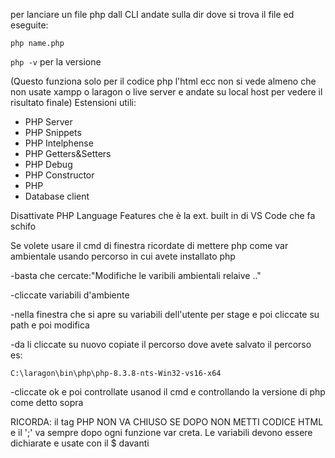 per lanciare un file php dall CLI andate sulla dir dove si trova il file ed eseguite:

```php name.php```

```php -v``` per la versione

(Questo funziona solo per il codice php l'html ecc non si vede almeno che non usate xampp o laragon o live server e andate su local host per vedere il risultato finale)
Estensioni utili:
<ul>
  <li>PHP Server</li>
  <li>PHP Snippets</li>
  <li>PHP Intelphense</li>
  <li>PHP Getters&Setters</li>
  <li>PHP Debug</li>
  <li>PHP Constructor</li>
  <li>PHP</li>
  <li>Database client</li>
</ul>

Disattivate PHP Language Features che è la ext. built in di VS Code che fa schifo

Se volete usare il cmd di finestra ricordate di mettere php come var ambientale usando percorso in cui avete installato php

-basta che cercate:"Modifiche le varibili ambientali relaive .."

-cliccate variabili d'ambiente

-nella finestra che si apre su variabili dell'utente per stage
 e poi cliccate su path e poi modifica

 -da li cliccate su nuovo copiate il percorso dove avete salvato il percorso es:

```C:\laragon\bin\php\php-8.3.8-nts-Win32-vs16-x64```

-cliccate ok e poi controllate usanod il cmd e controllando la versione di php come detto sopra

RICORDA: il tag PHP NON VA CHIUSO SE DOPO NON METTI CODICE HTML e il ';' va sempre dopo ogni funzione  var creta. Le variabili devono essere dichiarate e usate con il $ davanti

